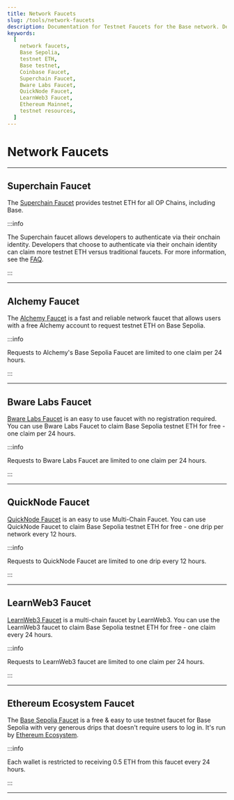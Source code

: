 ```yaml
---
title: Network Faucets
slug: /tools/network-faucets
description: Documentation for Testnet Faucets for the Base network. Details how to obtain Base testnet ETH.
keywords:
  [
    network faucets,
    Base Sepolia,
    testnet ETH,
    Base testnet,
    Coinbase Faucet,
    Superchain Faucet,
    Bware Labs Faucet,
    QuickNode Faucet,
    LearnWeb3 Faucet,
    Ethereum Mainnet,
    testnet resources,
  ]
---
```


# Network Faucets

---

## Superchain Faucet

The [Superchain Faucet](https://app.optimism.io/faucet) provides testnet ETH for all OP Chains, including Base.

:::info

The Superchain faucet allows developers to authenticate via their onchain identity. Developers that choose to authenticate via their onchain identity can claim more testnet ETH versus traditional faucets. For more information, see the [FAQ](https://app.optimism.io/faucet).

:::

---

## Alchemy Faucet

The [Alchemy Faucet](https://basefaucet.com/) is a fast and reliable network faucet that allows users with a free Alchemy account to request testnet ETH on Base Sepolia.

:::info

Requests to Alchemy's Base Sepolia Faucet are limited to one claim per 24 hours.

:::

---

## Bware Labs Faucet

[Bware Labs Faucet](https://bwarelabs.com/faucets) is an easy to use faucet with no registration required. You can use Bware Labs Faucet to claim Base Sepolia testnet ETH for free - one claim per 24 hours.

:::info

Requests to Bware Labs Faucet are limited to one claim per 24 hours.

:::

---

## QuickNode Faucet

[QuickNode Faucet](https://faucet.quicknode.com/drip) is an easy to use Multi-Chain Faucet. You can use QuickNode Faucet to claim Base Sepolia testnet ETH for free - one drip per network every 12 hours.

:::info

Requests to QuickNode Faucet are limited to one drip every 12 hours.

:::

---

## LearnWeb3 Faucet

[LearnWeb3 Faucet](https://learnweb3.io/faucets/base_sepolia) is a multi-chain faucet by LearnWeb3. You can use the LearnWeb3 faucet to claim Base Sepolia testnet ETH for free - one claim every 24 hours.

:::info

Requests to LearnWeb3 faucet are limited to one claim per 24 hours.

:::

---

## Ethereum Ecosystem Faucet

The [Base Sepolia Faucet](https://www.ethereum-ecosystem.com/faucets/base-sepolia) is a free & easy to use testnet faucet for Base Sepolia with very generous drips that doesn't require users to log in. It's run by [Ethereum Ecosystem](https://www.ethereum-ecosystem.com).

:::info

Each wallet is restricted to receiving 0.5 ETH from this faucet every 24 hours.

:::

---
